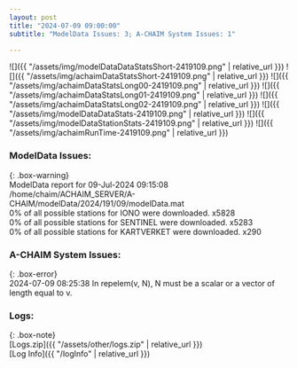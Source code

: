 ```yaml
---
layout: post
title: "2024-07-09 09:00:00"
subtitle: "ModelData Issues: 3; A-CHAIM System Issues: 1"

---
```


![]({{ "/assets/img/modelDataDataStatsShort-2419109.png" | relative_url }})
![]({{ "/assets/img/achaimDataStatsShort-2419109.png" | relative_url }})
![]({{ "/assets/img/achaimDataStatsLong00-2419109.png" | relative_url }})
![]({{ "/assets/img/achaimDataStatsLong01-2419109.png" | relative_url }})
![]({{ "/assets/img/achaimDataStatsLong02-2419109.png" | relative_url }})
![]({{ "/assets/img/modelDataDataStats-2419109.png" | relative_url }})
![]({{ "/assets/img/modelDataStationStats-2419109.png" | relative_url }})
![]({{ "/assets/img/achaimRunTime-2419109.png" | relative_url }})


### ModelData Issues:  
  
{: .box-warning}  
 ModelData report for 09-Jul-2024 09:15:08   
 /home/chaim/ACHAIM_SERVER/A-CHAIM/modelData/2024/191/09/modelData.mat   
 0% of all possible stations for IONO were downloaded. x5828   
 0% of all possible stations for SENTINEL were downloaded. x5283   
 0% of all possible stations for KARTVERKET were downloaded. x290   
  
### A-CHAIM System Issues:  
  
{: .box-error}  
2024-07-09 08:25:38 In repelem(v, N), N must be a scalar or a vector of length equal to v.  

### Logs:  
  
{: .box-note}  
[Logs.zip]({{ "/assets/other/logs.zip" | relative_url }})  
[Log Info]({{ "/logInfo" | relative_url }})  
